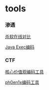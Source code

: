 # tools
### 渗透

[杀软在线对比](avlist)

[Java Exec编码](java_exec_encode)

### CTF
[核心价值观编码工具](核心价值观编码工具)

[ph0en1x编码工具](ph0en1x编码工具)

